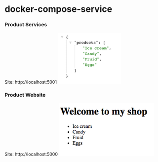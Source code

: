 # docker-compose-service

### Product Services

Site: http://localhost:5001
![Products Service](https://github.com/jefftune/docker-compose-service/raw/master/images/products_service_localhost_5001.png)

### Product Website

Site: http://localhost:5000
![Products Website](https://github.com/jefftune/docker-compose-service/raw/master/images/products_website_localhost_5000.png)
